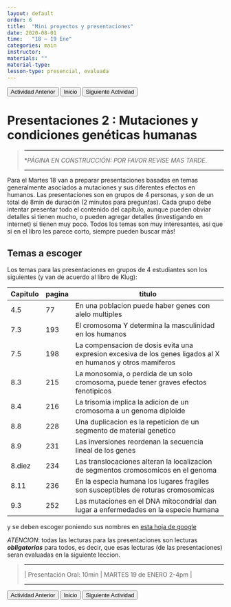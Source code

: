 ```yaml
---
layout: default
order: 6
title:  "Mini proyectos y presentaciones"
date: 2020-08-01
time:   "18 – 19 Ene"
categories: main
instructor: 
materials: ""
material-type:
lesson-type: presencial, evaluada
---
```

<a href="https://pesalerno.github.io/genetica2021/main/2020/08/01/5_herencia-2.html"><button>Actividad Anterior</button></a>		<a href="https://pesalerno.github.io/genetica2021/"><button>Inicio</button></a>    <a href="https://pesalerno.github.io/genetica2021/main/2020/08/01/7_geno-feno-1.html"><button>Siguiente Actividad</button></a>

# Presentaciones 2 : Mutaciones y condiciones genéticas humanas

>---------------------
> **PÁGINA EN CONSTRUCCIÓN: POR FAVOR REVISE MAS TARDE*. 
>
> ----------------------

Para el Martes 18 van a preparar presentaciones basadas en temas generalmente asociados a mutaciones y sus diferentes efectos en humanos. 
Las presentaciones son en grupos de 4 personas, y son de un total de 8min de duración (2 minutos para preguntas). 
Cada grupo debe intentar presentar todo el contenido del capítulo, aunque pueden obviar detalles si tienen mucho, 
o pueden agregar detalles (investigando en internet) si tienen muy poco. Todos los temas son muy interesantes, 
asi que si en el libro les parece corto, siempre pueden buscar más! 


## Temas a escoger 

Los temas para las presentaciones en grupos de 4 estudiantes son los siguientes (y van de acuerdo al libro de Klug): 

| Capitulo | pagina | titulo                                                                                                       |
|----------|--------|--------------------------------------------------------------------------------------------------------------|
|      4.5 |     77 | En una poblacion puede haber genes con alelo multiples                                                       |
|      7.3 |    193 | El cromosoma Y determina la masculinidad en los humanos                                                      |
|      7.5 |    198 | La compensacion de dosis evita una expresion excesiva de los genes ligados al X en humanos y otros mamiferos |
|      8.3 |    215 | La monosomia, o perdida de un solo cromosoma, puede tener graves efectos fenotipicos                         |
|      8.4 |    216 | La trisomia implica la adicion de un cromosoma a un genoma diploide                                          |
|      8.8 |    228 | Una duplicacion es la repeticion de un segmento de material genetico                                         |
|      8.9 |    231 | Las inversiones reordenan la secuencia lineal de los genes                                                   |
| 8.diez   |    234 | Las translocaciones alteran la localizacion de segmentos cromosomicos en el genoma                           |
|     8.11 |    236 | En la especia humana los lugares fragiles son susceptibles de roturas cromosomicas                           |
|      9.3 |    252 | Las mutaciones en el DNA mitocondrial dan lugar a enfermedades en la especie humana                          |


y se deben escoger poniendo sus nombres en [esta hoja de google]()

*ATENCION*: todas las lecturas para las presentaciones son lecturas ***obligatorias*** para todos, es decir, que esas lecturas (de las presentaciones) seran evaluadas en la siguiente leccion. 

>------------------
> | Presentación Oral: 10min | MARTES 19 de ENERO 2-4pm |
>
>--------------------


 
<a href="https://pesalerno.github.io/genetica2021/main/2020/08/01/5_herencia-2.html"><button>Actividad Anterior</button></a>		<a href="https://pesalerno.github.io/genetica2021/"><button>Inicio</button></a>    <a href="https://pesalerno.github.io/genetica2021/main/2020/08/01/7_geno-feno-1.html"><button>Siguiente Actividad</button></a>
